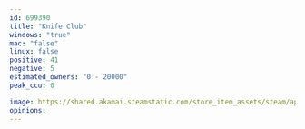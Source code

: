 ```yaml
---
id: 699390
title: "Knife Club"
windows: "true"
mac: "false"
linux: false
positive: 41
negative: 5
estimated_owners: "0 - 20000"
peak_ccu: 0

image: https://shared.akamai.steamstatic.com/store_item_assets/steam/apps/699390/header.jpg?t=1548625965
opinions:
---
```

